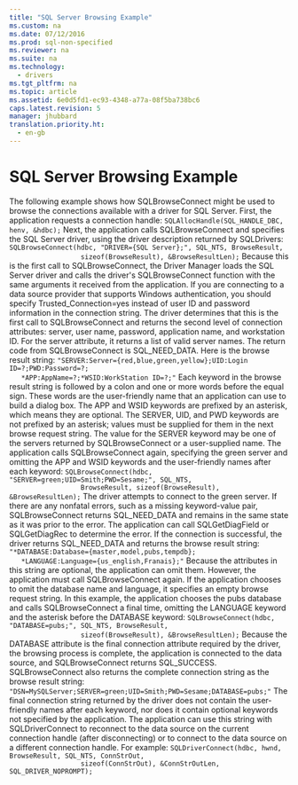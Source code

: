 ```yaml
---
title: "SQL Server Browsing Example"
ms.custom: na
ms.date: 07/12/2016
ms.prod: sql-non-specified
ms.reviewer: na
ms.suite: na
ms.technology: 
  - drivers
ms.tgt_pltfrm: na
ms.topic: article
ms.assetid: 6e0d5fd1-ec93-4348-a77a-08f5ba738bc6
caps.latest.revision: 5
manager: jhubbard
translation.priority.ht: 
  - en-gb
---
```

# SQL Server Browsing Example
<?xml version="1.0" encoding="utf-8"?>
<developerReferenceWithoutSyntaxDocument xmlns="http://ddue.schemas.microsoft.com/authoring/2003/5" xmlns:xlink="http://www.w3.org/1999/xlink" xmlns:xsi="http://www.w3.org/2001/XMLSchema-instance" xsi:schemaLocation="http://ddue.schemas.microsoft.com/authoring/2003/5 http://dduestorage.blob.core.windows.net/ddueschema/developer.xsd">
  <introduction>
    <para>The following example shows how <legacyBold>SQLBrowseConnect</legacyBold> might be used to browse the connections available with a driver for SQL Server. First, the application requests a connection handle:</para>
    <code>SQLAllocHandle(SQL_HANDLE_DBC, henv, &amp;hdbc);</code>
    <para>Next, the application calls <legacyBold>SQLBrowseConnect</legacyBold> and specifies the SQL Server driver, using the driver description returned by <legacyBold>SQLDrivers</legacyBold>:</para>
    <code>SQLBrowseConnect(hdbc, "DRIVER={SQL Server};", SQL_NTS, BrowseResult,
                  sizeof(BrowseResult), &amp;BrowseResultLen);</code>
    <para>Because this is the first call to <legacyBold>SQLBrowseConnect</legacyBold>, the Driver Manager loads the SQL Server driver and calls the driver's <legacyBold>SQLBrowseConnect</legacyBold> function with the same arguments it received from the application.</para>
    <alert class="note">
      <para>If you are connecting to a data source provider that supports Windows authentication, you should specify <codeInline>Trusted_Connection=yes</codeInline> instead of user ID and password information in the connection string.</para>
    </alert>
    <para>The driver determines that this is the first call to <legacyBold>SQLBrowseConnect</legacyBold> and returns the second level of connection attributes: server, user name, password, application name, and workstation ID. For the server attribute, it returns a list of valid server names. The return code from <legacyBold>SQLBrowseConnect</legacyBold> is SQL_NEED_DATA. Here is the browse result string:</para>
    <code>"SERVER:Server={red,blue,green,yellow};UID:Login ID=?;PWD:Password=?;
   *APP:AppName=?;*WSID:WorkStation ID=?;"</code>
    <para>Each keyword in the browse result string is followed by a colon and one or more words before the equal sign. These words are the user-friendly name that an application can use to build a dialog box. The <legacyBold>APP</legacyBold> and <legacyBold>WSID</legacyBold> keywords are prefixed by an asterisk, which means they are optional. The <legacyBold>SERVER</legacyBold>, <legacyBold>UID</legacyBold>, and <legacyBold>PWD</legacyBold> keywords are not prefixed by an asterisk; values must be supplied for them in the next browse request string. The value for the <legacyBold>SERVER</legacyBold> keyword may be one of the servers returned by <legacyBold>SQLBrowseConnect</legacyBold> or a user-supplied name.</para>
    <para>The application calls <legacyBold>SQLBrowseConnect</legacyBold> again, specifying the green server and omitting the <legacyBold>APP</legacyBold> and <legacyBold>WSID</legacyBold> keywords and the user-friendly names after each keyword:</para>
    <code>SQLBrowseConnect(hdbc, "SERVER=green;UID=Smith;PWD=Sesame;", SQL_NTS,
                  BrowseResult, sizeof(BrowseResult), &amp;BrowseResultLen);</code>
    <para>The driver attempts to connect to the green server. If there are any nonfatal errors, such as a missing keyword-value pair, <legacyBold>SQLBrowseConnect</legacyBold> returns SQL_NEED_DATA and remains in the same state as it was prior to the error. The application can call <legacyBold>SQLGetDiagField</legacyBold> or <legacyBold>SQLGetDiagRec</legacyBold> to determine the error. If the connection is successful, the driver returns SQL_NEED_DATA and returns the browse result string:</para>
    <code>"*DATABASE:Database={master,model,pubs,tempdb};
   *LANGUAGE:Language={us_english,Franais};"</code>
    <para>Because the attributes in this string are optional, the application can omit them. However, the application must call <legacyBold>SQLBrowseConnect</legacyBold> again. If the application chooses to omit the database name and language, it specifies an empty browse request string. In this example, the application chooses the pubs database and calls <legacyBold>SQLBrowseConnect</legacyBold> a final time, omitting the <legacyBold>LANGUAGE</legacyBold> keyword and the asterisk before the <legacyBold>DATABASE</legacyBold> keyword:</para>
    <code>SQLBrowseConnect(hdbc, "DATABASE=pubs;", SQL_NTS, BrowseResult,
                  sizeof(BrowseResult), &amp;BrowseResultLen);</code>
    <para>Because the <legacyBold>DATABASE</legacyBold> attribute is the final connection attribute required by the driver, the browsing process is complete, the application is connected to the data source, and <legacyBold>SQLBrowseConnect</legacyBold> returns SQL_SUCCESS. <legacyBold>SQLBrowseConnect</legacyBold> also returns the complete connection string as the browse result string:</para>
    <code>"DSN=MySQLServer;SERVER=green;UID=Smith;PWD=Sesame;DATABASE=pubs;"</code>
    <para>The final connection string returned by the driver does not contain the user-friendly names after each keyword, nor does it contain optional keywords not specified by the application. The application can use this string with <legacyBold>SQLDriverConnect</legacyBold> to reconnect to the data source on the current connection handle (after disconnecting) or to connect to the data source on a different connection handle. For example:</para>
    <code>SQLDriverConnect(hdbc, hwnd, BrowseResult, SQL_NTS, ConnStrOut,
                  sizeof(ConnStrOut), &amp;ConnStrOutLen, SQL_DRIVER_NOPROMPT);</code>
  </introduction>
  <relatedTopics />
</developerReferenceWithoutSyntaxDocument>